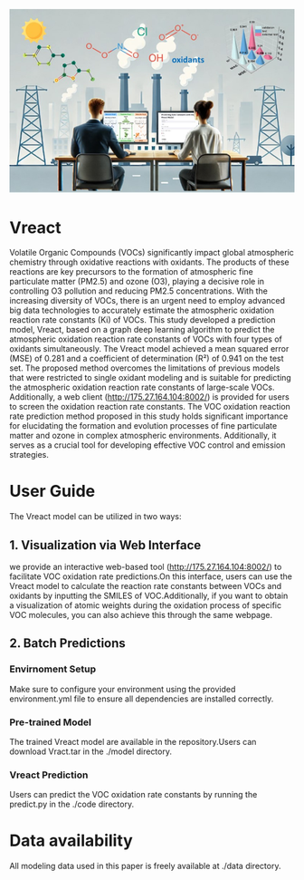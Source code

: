 ![Vreact Model](./abstract.jpg)
# Vreact
Volatile Organic Compounds (VOCs) significantly impact global atmospheric chemistry through oxidative reactions with oxidants. The products of these reactions are key precursors to the formation of atmospheric fine particulate matter (PM2.5) and ozone (O3), playing a decisive role in controlling O3 pollution and reducing PM2.5 concentrations. With the increasing diversity of VOCs, there is an urgent need to employ advanced big data technologies to accurately estimate the atmospheric oxidation reaction rate constants (Ki) of VOCs. This study developed a prediction model, Vreact, based on a graph deep learning algorithm to predict the atmospheric oxidation reaction rate constants of VOCs with four types of oxidants simultaneously. The Vreact model achieved a mean squared error (MSE) of 0.281 and a coefficient of determination (R²) of 0.941 on the test set. The proposed method overcomes the limitations of previous models that were restricted to single oxidant modeling and is suitable for predicting the atmospheric oxidation reaction rate constants of large-scale VOCs. Additionally, a web client (http://175.27.164.104:8002/) is provided for users to screen the oxidation reaction rate constants. The VOC oxidation reaction rate prediction method proposed in this study holds significant importance for elucidating the formation and evolution processes of fine particulate matter and ozone in complex atmospheric environments. Additionally, it serves as a crucial tool for developing effective VOC control and emission strategies.

# User Guide
The Vreact model can be utilized in two ways:

## 1. Visualization via Web Interface
we provide an interactive web-based tool (http://175.27.164.104:8002/) to facilitate VOC oxidation rate predictions.On this interface, users can use the Vreact model to calculate the reaction rate constants between VOCs and oxidants by inputting the SMILES of VOC.Additionally, if you want to obtain a visualization of atomic weights during the oxidation process of specific VOC molecules, you can also achieve this through the same webpage.

## 2. Batch Predictions
### Envirnoment Setup
Make sure to configure your environment using the provided environment.yml file to ensure all dependencies are installed correctly. 
### Pre-trained Model
The trained Vreact model are available in the repository.Users can download Vract.tar in the ./model directory.
### Vreact Prediction
Users can predict the VOC oxidation rate constants by running the predict.py in the ./code directory.

# Data availability
All modeling data used in this paper is freely available at ./data directory.
   



